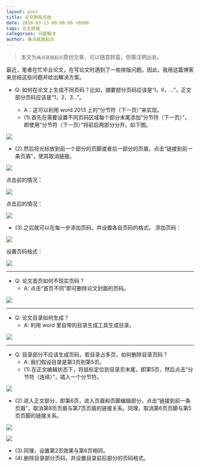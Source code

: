 ```yaml
---
layout: post
title: 论文排版总结
date: 2018-03-13 00:00:00 +0800
tags: 论文排版
categories: 问题解决
author: 痛点就是起点
---
```


> 本文为`痛点就是起点`原创文章，可以随意转载，但需注明出处。

最近，笔者在忙毕业论文，在写论文时遇到了一些排版问题。因此，我用这篇博客来总结这些问题并给出解决方案。

* Q: 如何在论文上生成不同页码？比如，摘要部分页码应该是“I，II，...”，正文部分页码应该是“1，2，3...”。

  * A：这可以利用 word 2013 上的“分节符（下一页）”来实现。
  * (1).首先在需要设置不同页码区域每个部分末尾添加“分节符（下一页）”，即使用“分节符（下一页）”将前后两部分分开。如下图。

![](images/2018/vv9sx-pgqopbha7CD1u8mWYu.png)

  * (2).然后将光标放到前一个部分的页脚或者后一部分的页眉，点击“链接到前一条页眉”，使其取消链接。

![](images/2018/asohhpSKP-sCK22hj13qIUmv.png)

点击前的情况：

![](images/2018/-zCOkUwC0wbmsorlQNLAFPjO.png)

点击后的情况：

![](images/2018/CbI78-94O1gawZCVI_DHYUHe.png)

  * (3).之后就可以在每一步添加页码，并设置各自页码的格式。
添加页码：

![](images/2018/qizTBGqvNk0ecohtM4i1RddW.png)

设置页码格式：

![](images/2018/1oOv2kFT4a5YWfUIt9brOXSX.png)

___

* Q: 论文首页如何不现实页码？
  * A: 点击“首页不同”即可删除论文封面的页码。

![](images/2018/yNAdWx01rnWzwuMzskBSP-bg.png)

___

* Q: 论文目录如何生成？
  * A: 利用 word 里自带的目录生成工具生成目录。

![](images/2018/DJUvr7jmXkMf-KsyhEaftkVz.png)

___

* Q: 目录部分不应该生成页码，若目录占多页，如何删除目录页码？
  * A: 我们假设目录是第3页到第5页。
  * (1).在正文编辑状态下，将鼠标定位到目录页末尾，即第5页，然后点击“分节符（连续）”，插入一个分节符。

![](images/2018/TPI2pSVwiA_A-pyNiIw2CCvU.png)

  * (2).进入正文部分，即第6页，进入页眉和页脚编辑部分，点击“链接到前一条页眉”，取消第8页页眉与第7页页眉的链接关系。同理，取消第6页页脚与第5页页脚的链接关系。

![](images/2018/F5JGM0KD5r3JvHD2WybYSJoZ.png)

![](images/2018/FuKBb1JibSE9DUDMNtjDerb8.png)

  * (3).同理，设置第2页效果与第6页相同。
  * (4).删除目录部分页码，并设置目录前后部分的页码格式。
